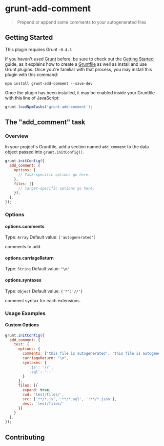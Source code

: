 # grunt-add-comment

> Prepend or append some comments to your autogenerated files

## Getting Started
This plugin requires Grunt `~0.4.5`

If you haven't used [Grunt](http://gruntjs.com/) before, be sure to check out the [Getting Started](http://gruntjs.com/getting-started) guide, as it explains how to create a [Gruntfile](http://gruntjs.com/sample-gruntfile) as well as install and use Grunt plugins. Once you're familiar with that process, you may install this plugin with this command:

```shell
npm install grunt-add-comment --save-dev
```

Once the plugin has been installed, it may be enabled inside your Gruntfile with this line of JavaScript:

```js
grunt.loadNpmTasks('grunt-add-comment');
```

## The "add_comment" task

### Overview
In your project's Gruntfile, add a section named `add_comment` to the data object passed into `grunt.initConfig()`.

```js
grunt.initConfig({
  add_comment: {
    options: {
      // Task-specific options go here.
    },
    files: [{
      // Target-specific options go here.
    }],
  },
});
```

### Options

#### options.comments
Type: `Array`
Default value: `['autogenerated']`

comments to add.

#### options.carriageReturn
Type: `String`
Default value: `"\n"`

#### options.syntaxes
Type: `Object`
Default value: `{'*':'//'}`

comment syntax for each extensions.

### Usage Examples

#### Custom Options

```js
grunt.initConfig({
  add_comment: {
    test: {
      options: {
        comments: ['this file is autogenerated', 'this file is autogenerated 2'],
        carriageReturn: "\n",
        syntaxes: {
          '.js': '//',
          '.sql': '--'
        }
      },
      files: [{
        expand: true,
        cwd: 'test/files/',
        src: ['**/*.js', '**/*.sql', '!**/*.json'],
        dest: 'test/files/'
      }]
    }
  },
});
```

## Contributing